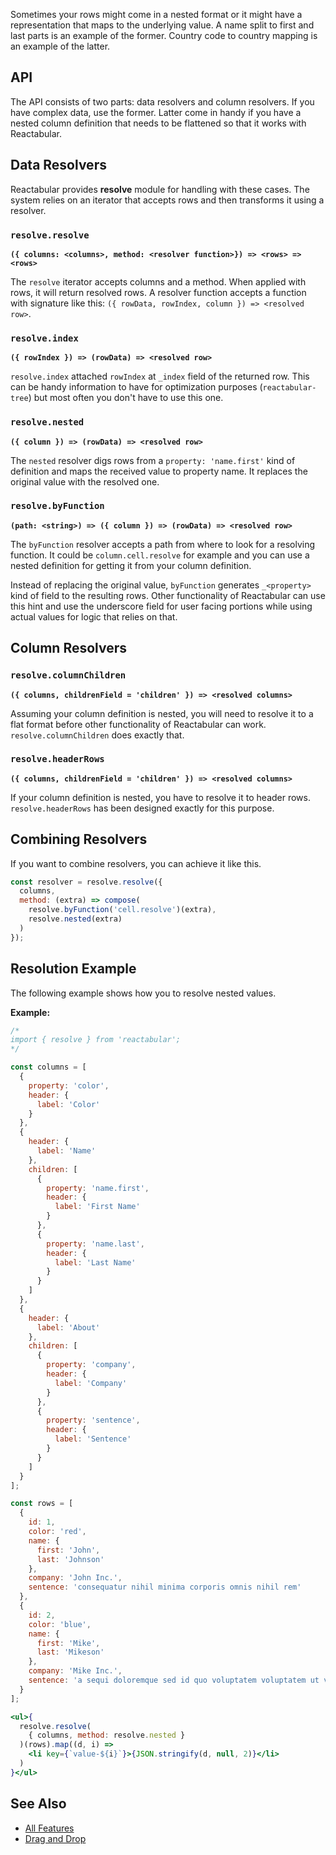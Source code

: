 Sometimes your rows might come in a nested format or it might have a representation that maps to the underlying value. A name split to first and last parts is an example of the former. Country code to country mapping is an example of the latter.

## API

The API consists of two parts: data resolvers and column resolvers. If you have complex data, use the former. Latter come in handy if you have a nested column definition that needs to be flattened so that it works with Reactabular.

## Data Resolvers

Reactabular provides **resolve** module for handling with these cases. The system relies on an iterator that accepts rows and then transforms it using a resolver.

### `resolve.resolve`

**`({ columns: <columns>, method: <resolver function>}) => <rows> => <rows>`**

The `resolve` iterator accepts columns and a method. When applied with rows, it will return resolved rows. A resolver function accepts a function with signature like this: `({ rowData, rowIndex, column }) => <resolved row>`.

### `resolve.index`

**`({ rowIndex }) => (rowData) => <resolved row>`**

`resolve.index` attached `rowIndex` at `_index` field of the returned row. This can be handy information to have for optimization purposes (`reactabular-tree`) but most often you don't have to use this one.

### `resolve.nested`

**`({ column }) => (rowData) => <resolved row>`**

The `nested` resolver digs rows from a `property: 'name.first'` kind of definition and maps the received value to property name. It replaces the original value with the resolved one.

### `resolve.byFunction`

**`(path: <string>) => ({ column }) => (rowData) => <resolved row>`**

The `byFunction` resolver accepts a path from where to look for a resolving function. It could be `column.cell.resolve` for example and you can use a nested definition for getting it from your column definition.

Instead of replacing the original value, `byFunction` generates `_<property>` kind of field to the resulting rows. Other functionality of Reactabular can use this hint and use the underscore field for user facing portions while using actual values for logic that relies on that.

## Column Resolvers

### `resolve.columnChildren`

**`({ columns, childrenField = 'children' }) => <resolved columns>`**

Assuming your column definition is nested, you will need to resolve it to a flat format before other functionality of Reactabular can work. `resolve.columnChildren` does exactly that.

### `resolve.headerRows`

**`({ columns, childrenField = 'children' }) => <resolved columns>`**

If your column definition is nested, you have to resolve it to header rows. `resolve.headerRows` has been designed exactly for this purpose.

## Combining Resolvers

If you want to combine resolvers, you can achieve it like this.

```javascript
const resolver = resolve.resolve({
  columns,
  method: (extra) => compose(
    resolve.byFunction('cell.resolve')(extra),
    resolve.nested(extra)
  )
});
```

## Resolution Example

The following example shows how you to resolve nested values.

**Example:**

```jsx
/*
import { resolve } from 'reactabular';
*/

const columns = [
  {
    property: 'color',
    header: {
      label: 'Color'
    }
  },
  {
    header: {
      label: 'Name'
    },
    children: [
      {
        property: 'name.first',
        header: {
          label: 'First Name'
        }
      },
      {
        property: 'name.last',
        header: {
          label: 'Last Name'
        }
      }
    ]
  },
  {
    header: {
      label: 'About'
    },
    children: [
      {
        property: 'company',
        header: {
          label: 'Company'
        }
      },
      {
        property: 'sentence',
        header: {
          label: 'Sentence'
        }
      }
    ]
  }
];

const rows = [
  {
    id: 1,
    color: 'red',
    name: {
      first: 'John',
      last: 'Johnson'
    },
    company: 'John Inc.',
    sentence: 'consequatur nihil minima corporis omnis nihil rem'
  },
  {
    id: 2,
    color: 'blue',
    name: {
      first: 'Mike',
      last: 'Mikeson'
    },
    company: 'Mike Inc.',
    sentence: 'a sequi doloremque sed id quo voluptatem voluptatem ut voluptatibus'
  }
];

<ul>{
  resolve.resolve(
    { columns, method: resolve.nested }
  )(rows).map((d, i) =>
    <li key={`value-${i}`}>{JSON.stringify(d, null, 2)}</li>
  )
}</ul>
```

## See Also

* [All Features](http://reactabular.js.org/#/examples/all-features)
* [Drag and Drop](http://reactabular.js.org/#/data/drag-and-drop)
